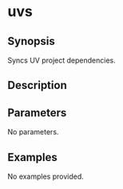 # uvs

## Synopsis

Syncs UV project dependencies.

## Description



## Parameters
No parameters.
## Examples
No examples provided.
